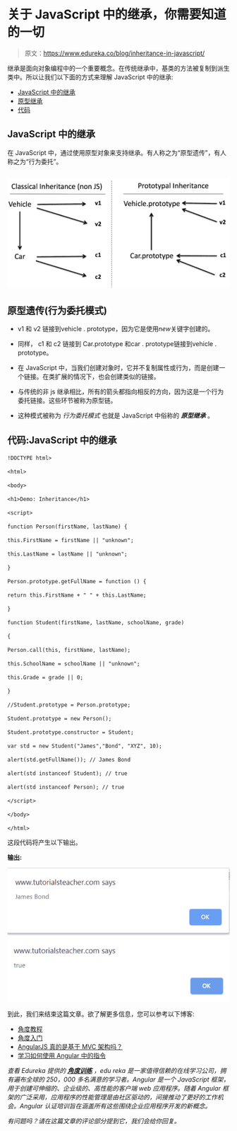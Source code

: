 # 关于 JavaScript 中的继承，你需要知道的一切

> 原文：<https://www.edureka.co/blog/inheritance-in-javascript/>

继承是面向对象编程中的一个重要概念。在传统继承中，基类的方法被复制到派生类中。所以让我们以下面的方式来理解 JavaScript 中的继承:

*   [JavaScript 中的继承](#inheritance)
*   [原型继承](#prototypal)
*   [代码](#code)

## **JavaScript 中的继承**

在 JavaScript 中，通过使用原型对象来支持继承。有人称之为“原型遗传”，有人称之为“行为委托”。

## **![Inheritance in JavaScript](img/1a439bdd1232bc3090d2f1112860b977.png)**

## **原型遗传(行为委托模式)**

*   v1 和 v2 链接到vehicle . prototype，因为它是使用*new*关键字创建的。

*   同样， c1 和 c2 链接到 Car.prototype 和car . prototype链接到vehicle . prototype。

*   在 JavaScript 中，当我们创建对象时，它并不复制属性或行为，而是创建一个链接。在类扩展的情况下，也会创建类似的链接。

*   与传统的非 js 继承相比，所有的箭头都指向相反的方向，因为这是一个行为委托链接。这些环节被称为原型链。

*   这种模式被称为 *行为委托模式* 也就是 JavaScript 中俗称的 ***原型继承*** 。

## **代码:JavaScript 中的继承**

`!DOCTYPE html>`

`<html>`

`<body>`

`<h1>Demo: Inheritance</h1>`

`<script>    `

`function Person(firstName, lastName) {`

`this.FirstName = firstName || "unknown";`

`this.LastName = lastName || "unknown";            `

`}`

`Person.prototype.getFullName = function () {`

`return this.FirstName + " " + this.LastName;`

`}`

`function Student(firstName, lastName, schoolName, grade)`

`{`

`Person.call(this, firstName, lastName);`

`this.SchoolName = schoolName || "unknown";`

`this.Grade = grade || 0;`

`}`

`//Student.prototype = Person.prototype;`

`Student.prototype = new Person();`

`Student.prototype.constructor = Student;`

`var std = new Student("James","Bond", "XYZ", 10);`

`alert(std.getFullName()); // James Bond`

`alert(std instanceof Student); // true`

`alert(std instanceof Person); // true`

`</script>`

`</body>`

`</html>`

这段代码将产生以下输出。

**输出:**

![Output-1](img/eb798f0686a9362af693746d65ff9023.png) ![Output-2](img/7d9608189db02c656ead6bd698fa9843.png)

到此，我们来结束这篇文章。欲了解更多信息，您可以参考以下博客:

*   [角度教程](https://www.edureka.co/blog/angular-tutorial/)
*   [角度入门](https://www.edureka.co/blog/what-is-angular-getting-started-with-angular/)
*   [AngularJS 真的是基于 MVC 架构吗？](https://www.edureka.co/blog/angular-mvc-architecture/)
*   [学习如何使用 Angular 中的指令](https://www.edureka.co/blog/angular-directive/)

*查看 Edureka 提供的 **[角度训练](https://www.edureka.co/angular-training)** ，edu reka 是一家值得信赖的在线学习公司，拥有遍布全球的 250，000 多名满意的学习者。Angular 是一个 JavaScript 框架，用于创建可伸缩的、企业级的、高性能的客户端 web 应用程序。随着 Angular 框架的广泛采用，应用程序的性能管理是由社区驱动的，间接推动了更好的工作机会。Angular 认证培训旨在涵盖所有这些围绕企业应用程序开发的新概念。*

*有问题吗？请在这篇文章的评论部分提到它，我们会给你回复。*